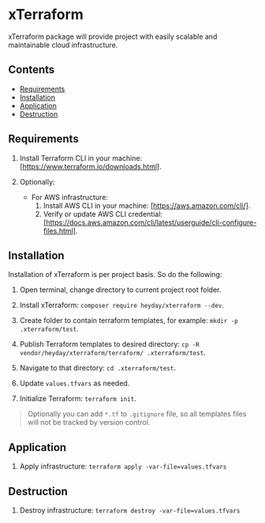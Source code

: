 # xTerraform

xTerraform package will provide project with easily scalable and maintainable cloud infrastructure.

## Contents

- [Requirements](#requirements)
- [Installation](#installation)
- [Application](#application)
- [Destruction](#destruction)

## Requirements

1. Install Terraform CLI in your machine: [https://www.terraform.io/downloads.html].

2. Optionally: 
    - For AWS infrastructure:
        1. Install AWS CLI in your machine: [https://aws.amazon.com/cli/].
        2. Verify or update AWS CLI credential: [https://docs.aws.amazon.com/cli/latest/userguide/cli-configure-files.html].

## Installation

Installation of xTerraform is per project basis. So do the following:

1. Open terminal, change directory to current project root folder.

2. Install xTerraform: `composer require heyday/xterraform --dev`.

3. Create folder to contain terraform templates, for example: `mkdir -p .xterraform/test`.

4. Publish Terraform templates to desired directory: `cp -R vendor/heyday/xterraform/terraform/ .xterraform/test`.

5. Navigate to that directory: `cd .xterraform/test`.

6. Update `values.tfvars` as needed.

7. Initialize Terraform: `terraform init`.

> Optionally you can add `*.tf` to `.gitignore` file, so all templates files will not be tracked by version control.

## Application

1. Apply infrastructure: `terraform apply -var-file=values.tfvars`

## Destruction

1. Destroy infrastructure: `terraform destroy -var-file=values.tfvars`